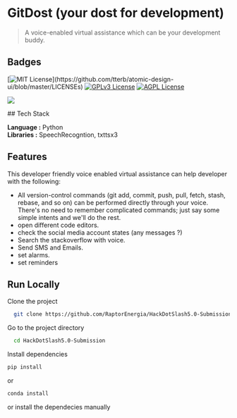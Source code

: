 
# GitDost (your dost for development)
> A voice-enabled virtual assistance which can be your development buddy.

## Badges

<!-- Add badges from somewhere like: [shields.io](https://shields.io/) -->

[![MIT License](https://img.shields.io/apm/l/atomic-design-ui.svg?)](https://github.com/tterb/atomic-design-ui/blob/master/LICENSEs)
[![GPLv3 License](https://img.shields.io/badge/License-GPL%20v3-yellow.svg)](https://opensource.org/licenses/)
[![AGPL License](https://img.shields.io/badge/license-AGPL-blue.svg)](http://www.gnu.org/licenses/agpl-3.0)

<p align="left">
  <img src="https://pngimage.net/wp-content/uploads/2018/05/assistance-png.png" />
</p>
## Tech Stack

**Language :** Python \
**Libraries :**  SpeechRecogntion, txttsx3



## Features
This developer friendly voice enabled virtual assistance can help developer with the following:

- All version-control commands (git add, commit, push, pull, fetch, stash, rebase, and so on) can be performed directly through your voice. There's no need to remember complicated commands; just say some simple intents and we'll do the rest.
- open different code editors.
- check the social media account states (any messages ?)
- Search the stackoverflow with voice.
- Send SMS and Emails.
- set alarms.
- set reminders 


## Run Locally

Clone the project

```bash
  git clone https://github.com/RaptorEnergia/HackDotSlash5.0-Submission
```

Go to the project directory

```bash
  cd HackDotSlash5.0-Submission
```

Install dependencies

```bash
pip install 
```
or
```bash
conda install
```
or 
install the dependecies manually
